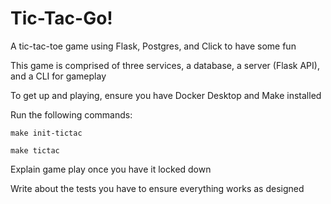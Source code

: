 # Tic-Tac-Go!
A tic-tac-toe game using Flask, Postgres, and Click to have some fun



This game is comprised of three services, a database, a server (Flask API), and a CLI for gameplay

To get up and playing, ensure you have Docker Desktop and Make installed

Run the following commands:

`make init-tictac`

`make tictac`

Explain game play once you have it locked down

Write about the tests you have to ensure everything works as designed


